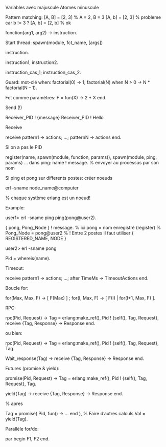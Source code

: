 Variables avec majuscule
Atomes minuscule

Pattern matching:
    [A, B] = [2, 3] % A = 2, B = 3
    [A, b] = [2, 3] % probleme car b != 3 ?
    [A, b] = [2, b] % ok

fonction(arg1, arg2) ->
    instruction.

Start thread:
    spawn(module, fct_name, \[args\])

instruction.

instruction1,
instruction2.

instruction_cas_1;
instruction_cas_2.

Guard: mot-clé when:
factorial(0) -> 1;
factorial(N) when N > 0 ->
N * factorial(N – 1).

Fct comme paramètres:
F = fun(X) -> 2 * X end.

Send (!)

Receiver_PID ! {message}
Receiver_PID ! Hello

Receive

receive
    pattern1 ->
        actions;
    ...;
    patternN ->
        actions
end.


Si on a pas le PID

register(name, spawn(module, function, params)),
spawn(module, ping, params)
...
dans ping:
    name ! message. % envoyer au processus par son nom


Si ping et pong sur differents postes: créer noeuds

erl -sname node_name@computer

% chaque système erlang est un noeud!

Example:

user1> erl -sname ping
ping(pong@user2).

{ pong, Pong_Node } ! message.
% ici pong = nom enregistré (register)
% Pong_Node = pong@user2
% ! Entre 2 postes il faut utiliser { REGISTERED_NAME, NODE }

user2> erl -sname pong

Pid = whereis(name).

Timeout:

receive
    pattern1 ->
        actions;
    ...;
    after TimeMs ->
        TimeoutActions
    end.

Boucle for:

for(Max, Max, F) ->
    [ F(Max) ] ;
for(I, Max, F) ->
    [ F(I) | for(I+1, Max, F) ].


RPC:

rpc(Pid, Request) ->
    Tag = erlang:make_ref(),
    Pid ! {self(), Tag, Request},
    receive
        {Tag, Response} ->
            Response
    end.

ou bien:

rpc(Pid, Request) ->
    Tag = erlang:make_ref(),
    Pid ! {self(), Tag, Request},
    Tag.

Wait_response(Tag) ->
    receive
        {Tag, Response} ->
            Response
    end.


Futures (promise & yield):

promise(Pid, Request) ->
    Tag = erlang:make_ref(),
    Pid ! {self(), Tag, Request},
    Tag.

yield(Tag) ->
    receive
        {Tag, Response} ->
            Response
    end.

% apres 

Tag = promise( Pid, fun() -> ... end ),
% Faire d’autres calculs
Val = yield(Tag).


Parallèle for/do:

par begin
    F1,
    F2
end.
